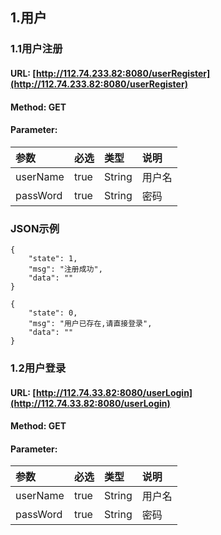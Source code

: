 ## 1.用户

### 1.1用户注册

#### URL: [http://112.74.233.82:8080/userRegister](http://112.74.233.82:8080/userRegister)

#### Method: GET

#### Parameter:

| 参数 | 必选 | 类型 | 说明 |
| :--- | :--- | :--- | :--- |
| userName | true | String | 用户名 |
| passWord | true | String | 密码 |

### JSON示例

```
{
    "state": 1,
    "msg": "注册成功",
    "data": ""
}
```

```
{
    "state": 0,
    "msg": "用户已存在,请直接登录",
    "data": ""
}
```

### 1.2用户登录

#### URL: [http://112.74.33.82:8080/userLogin](http://112.74.33.82:8080/userLogin)

#### Method: GET

#### Parameter:

| 参数 | 必选 | 类型 | 说明 |
| :--- | :--- | :--- | :--- |
| userName | true | String | 用户名 |
| passWord | true | String | 密码 |



